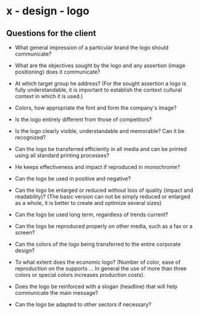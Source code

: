 # x - design - logo

## Questions for the client

*   What general impression of a particular brand the logo should communicate?

*   What are the objectives sought by the logo and any assertion (image
    positioning) does it communicate?

*   At which target group he address? (For the sought assertion a logo is fully
    understandable, it is important to establish the context cultural context
    in which it is used.)

*   Colors, how appropriate the font and form the company's image?

*   Is the logo entirely different from those of competitors?

*   Is the logo clearly visible, understandable and memorable? Can it be
    recognized?

*   Can the logo be transferred efficiently in all media and can be printed
    using all standard printing processes?

*   He keeps effectiveness and impact if reproduced in monochrome?

*   Can the logo be used in positive and negative?

*   Can the logo be enlarged or reduced without loss of quality (impact and
    readability)? (The basic version can not be simply reduced or enlarged as a
    whole, it is better to create and optimize several sizes)

*   Can the logo be used long term, regardless of trends current?

*   Can the logo be reproduced properly on other media, such as a fax or a
    screen?

*   Can the colors of the logo being transferred to the entire corporate design?

*   To what extent does the economic logo? (Number of color, ease of
    reproduction on the supports ... In general the use of more than three
    colors or special colors increases production costs).

*   Does the logo be reinforced with a slogan (headline) that will help
    communicate the main message?

*   Can the logo be adapted to other sectors if necessary?
